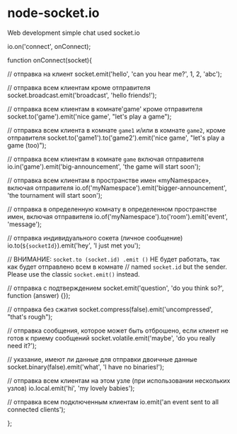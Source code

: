 # node-socket.io
Web development simple chat used socket.io


io.on('connect', onConnect);
 
function onConnect(socket){
 
  // отправка на клиент
  socket.emit('hello', 'can you hear me?', 1, 2, 'abc');
 
  // отправка всем клиентам кроме отправителя
  socket.broadcast.emit('broadcast', 'hello friends!');
 
  // отправка всем клиентам в комнате'game' кроме отправителя
  socket.to('game').emit('nice game', "let's play a game");
 
  // отправка всем клиента в комнате `game1` и/или в комнате `game2`, кроме отправителя
  socket.to('game1').to('game2').emit('nice game', "let's play a game (too)");
 
  // отправка всем клиентам в комнате `game` включая отправителя
  io.in('game').emit('big-announcement', 'the game will start soon');
 
  // отправка всем клиентам в пространстве имен «myNamespace», включая отправителя
  io.of('myNamespace').emit('bigger-announcement', 'the tournament will start soon');
 
  // отправка в определенную комнату в определенном пространстве имен, включая отправителя
  io.of('myNamespace').to('room').emit('event', 'message');
 
  // отправка индивидуального сокета (личное сообщение)
  io.to(`${socketId}`).emit('hey', 'I just met you');
 
  // ВНИМАНИЕ: `socket.to (socket.id) .emit ()` НЕ будет работать, так как будет отправлено всем в комнате
  // named `socket.id` but the sender. Please use the classic `socket.emit()` instead.
 
  // отправка с подтверждением
  socket.emit('question', 'do you think so?', function (answer) {});
 
  // отправка без сжатия
  socket.compress(false).emit('uncompressed', "that's rough");
 
  // отправка сообщения, которое может быть отброшено, если клиент не готов к приему сообщений
  socket.volatile.emit('maybe', 'do you really need it?');
 
  // указание, имеют ли данные для отправки двоичные данные
  socket.binary(false).emit('what', 'I have no binaries!');
 
  // отправка всем клиентам на этом узле (при использовании нескольких узлов)
  io.local.emit('hi', 'my lovely babies');
 
  // отправка всем подключенным клиентам
  io.emit('an event sent to all connected clients');
 
};
